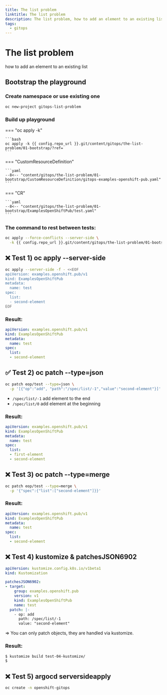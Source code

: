 ```yaml
---
title: The list problem
linktitle: The list problem
description: The list problem, how to add an element to an existing list
tags:
  - gitops
---
```


# The list problem

how to add an element to an existing list

## Bootstrap the playground


### Create namespace or use existing one

```bash
oc new-project gitops-list-problem
```

### Build up playground

=== "oc apply -k"

    ```bash
    oc apply -k {{ config.repo_url }}.git/content/gitops/the-list-problem/01-bootstrap/?ref=
    ```

=== "CustomResourceDefinition"

    ```yaml
    --8<-- "content/gitops/the-list-problem/01-bootstrap/CustomResourceDefinition/gitops-examples-openshift-pub.yaml"
    ```


=== "CR"

    ```yaml
    --8<-- "content/gitops/the-list-problem/01-bootstrap/ExamplesOpenShiftPub/test.yaml"
    ```

### The command to rest between tests:

```bash
oc apply --force-conflicts --server-side \
  -k {{ config.repo_url }}.git/content/gitops/the-list-problem/01-bootstrap/ExamplesOpenShiftPub/
```

## ❌ Test 1) oc apply --server-side


```bash
oc apply --server-side -f - <<EOF
apiVersion: examples.openshift.pub/v1
kind: ExamplesOpenShiftPub
metadata:
  name: test
spec:
  list:
  - second-element
EOF
```


### Result:

```yaml
apiVersion: examples.openshift.pub/v1
kind: ExamplesOpenShiftPub
metadata:
  name: test
spec:
  list:
  - second-element
```

## ✅ Test 2) oc patch --type=json

```bash
oc patch eop/test --type=json \
  -p '[{"op":"add", "path":"/spec/list/-1","value":"second-element"}]'
```

* `/spec/list/-1` add element to the end
* `/spec/list/0` add element at the beginning

### Result:

```yaml
apiVersion: examples.openshift.pub/v1
kind: ExamplesOpenShiftPub
metadata:
  name: test
spec:
  list:
  - first-element
  - second-element
```


## ❌ Test 3) oc patch --type=merge

```bash
oc patch eop/test --type=merge \
  -p '{"spec":{"list":["second-element"]}}'
```

### Result:

```yaml
apiVersion: examples.openshift.pub/v1
kind: ExamplesOpenShiftPub
metadata:
  name: test
spec:
  list:
  - second-element
```

## ❌ Test 4) kustomize & patchesJSON6902

```yaml
apiVersion: kustomize.config.k8s.io/v1beta1
kind: Kustomization

patchesJSON6902:
- target:
    group: examples.openshift.pub
    version: v1
    kind: ExamplesOpenShiftPub
    name: test
  patch: |-
    - op: add
      path: /spec/list/-1
      value: "second-element"

```

=> You can only patch objects, they are handled via kustomize.

### Result:

```bash
$ kustomize build test-04-kustomize/
$
```

## ❌ Test 5) argocd serversideapply

```bash
oc create -n openshift-gitops 


